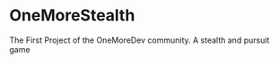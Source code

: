 OneMoreStealth
==============

The First Project of the OneMoreDev community. A stealth and pursuit game
